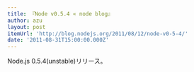 ```yaml
---
title: 『Node v0.5.4 « node blog』
author: azu
layout: post
itemUrl: 'http://blog.nodejs.org/2011/08/12/node-v0-5-4/'
date: '2011-08-31T15:00:00.000Z'
---
```

Node.js 0.5.4(unstable)リリース。


